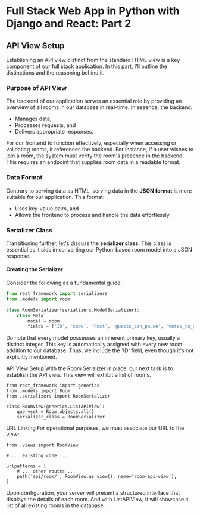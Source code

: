 # Full Stack Web App in Python with Django and React: Part 2

## API View Setup

Establishing an API view distinct from the standard HTML view is a key component of our full stack application. In this part, I'll outline the distinctions and the reasoning behind it.

### Purpose of API View

The backend of our application serves an essential role by providing an overview of all rooms in our database in real-time. In essence, the backend:

- Manages data,
- Processes requests, and
- Delivers appropriate responses.

For our frontend to function effectively, especially when accessing or validating rooms, it references the backend. For instance, if a user wishes to join a room, the system must verify the room's presence in the backend. This requires an endpoint that supplies room data in a readable format.

### Data Format

Contrary to serving data as HTML, serving data in the **JSON format** is more suitable for our application. This format:

- Uses key-value pairs, and
- Allows the frontend to process and handle the data effortlessly.

### Serializer Class

Transitioning further, let's discuss the **serializer class**. This class is essential as it aids in converting our Python-based room model into a JSON response.

#### Creating the Serializer

Consider the following as a fundamental guide:

```python
from rest_framework import serializers
from .models import room

class RoomSerializer(serializers.ModelSerializer):
    class Meta:
        model = room
        fields = ['ID', 'code', 'host', 'guests_can_pause', 'votes_to_skip', 'created_at']
```
Do note that every model possesses an inherent primary key, usually a distinct integer. This key is automatically assigned with every new room addition to our database. Thus, we include the 'ID' field, even though it's not explicitly mentioned.

API View Setup
With the Room Serializer in place, our next task is to establish the API view. This view will exhibit a list of rooms.

```
from rest_framework import generics
from .models import Room
from .serializers import RoomSerializer

class RoomView(generics.ListAPIView):
    queryset = Room.objects.all()
    serializer_class = RoomSerializer
```
URL Linking
For operational purposes, we must associate our URL to the view:
```
from .views import RoomView

# ... existing code ...

urlpatterns = [
    # ... other routes ...
    path('api/room/', RoomView.as_view(), name='room-api-view'),
]
```
Upon configuration, your server will present a structured interface that displays the details of each room. And with ListAPIView, it will showcase a list of all existing rooms in the database.
